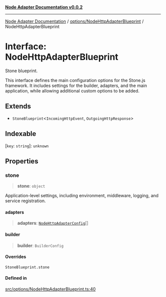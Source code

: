[**Node Adapter Documentation v0.0.2**](../../../README.md)

***

[Node Adapter Documentation](../../../modules.md) / [options/NodeHttpAdapterBlueprint](../README.md) / NodeHttpAdapterBlueprint

# Interface: NodeHttpAdapterBlueprint

Stone blueprint.

This interface defines the main configuration options for the Stone.js framework.
It includes settings for the builder, adapters, and the main application,
while allowing additional custom options to be added.

## Extends

- `StoneBlueprint`\<`IncomingHttpEvent`, `OutgoingHttpResponse`\>

## Indexable

 \[`key`: `string`\]: `unknown`

## Properties

### stone

> **stone**: `object`

Application-level settings, including environment, middleware, logging, and service registration.

#### adapters

> **adapters**: [`NodeHttpAdapterConfig`](NodeHttpAdapterConfig.md)[]

#### builder

> **builder**: `BuilderConfig`

#### Overrides

`StoneBlueprint.stone`

#### Defined in

[src/options/NodeHttpAdapterBlueprint.ts:40](https://github.com/stonemjs/node-adapter/blob/3c6d11fbb2b43efd2628228369562f77db66c88f/src/options/NodeHttpAdapterBlueprint.ts#L40)
